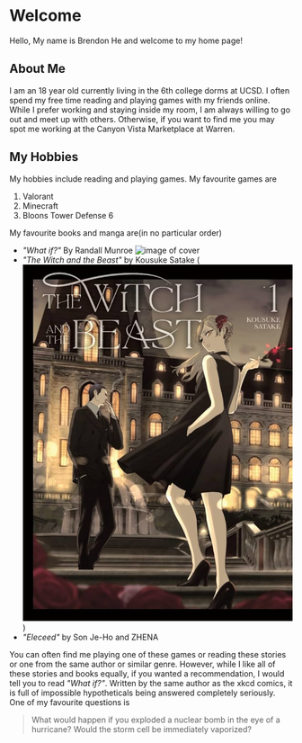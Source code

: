 # Welcome
Hello, My name is Brendon He and welcome to my home page!
## About Me
I am an 18 year old currently living in the 6th college dorms at UCSD. I often spend my free time reading and playing games with my friends online. While I prefer working and staying inside my room, I am always willing to go out and meet up with others. Otherwise, if you want to find me you may spot me working at the Canyon Vista Marketplace at Warren.

## My Hobbies
My hobbies include reading and playing games. 
    My favourite games are 
1. Valorant
2. Minecraft
3. Bloons Tower Defense 6

My favourite books and manga are(in no particular order)
- *"What if?"* By Randall Munroe
![image of cover](https://www.google.com/url?sa=i&url=https%3A%2F%2Fwww.amazon.com%2FWhat-If-Scientific-Hypothetical-Questions%2Fdp%2F0544272994&psig=AOvVaw1sjsVn8R-c0Q5ji8hJ0iLY&ust=1712655271898000&source=images&cd=vfe&opi=89978449&ved=0CBIQjRxqFwoTCIDas5mosoUDFQAAAAAdAAAAABAd)
- *"The Witch and the Beast"* by Kousuke Satake
(![alt text](71dnyuGpujL._AC_UF1000,1000_QL80_.jpg))
- *"Eleceed"* by Son Je-Ho and ZHENA

You can often find me playing one of these games or reading these stories or one from the same author or similar genre. However, while I like all of these stories and books equally, if you wanted a recommendation, I would tell you to read *"What if?"*. Written by the same author as the xkcd comics, it is full of impossible hypotheticals being answered completely seriously. One of my favourite questions is 
>What would happen if you exploded a nuclear bomb in the eye of a hurricane? Would the storm cell be immediately vaporized?



